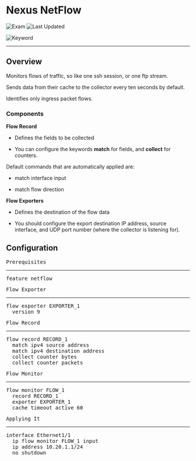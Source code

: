 # Nexus NetFlow

![Exam](https://img.shields.io/badge/DCCOR-8A2BE2)
![Last Updated](https://img.shields.io/badge/Last%20Updated-2024--01--15-blue)

![Keyword](https://img.shields.io/badge/NetFlow-darkgreen)
<hr>

## Overview

Monitors flows of traffic, so like one ssh session, or one ftp stream.

Sends data from their cache to the collector every ten seconds by default.

Identifies only ingress packet flows.

### Components

**Flow Record**

- Defines the fields to be collected

- You can configure the keywords **match** for fields, and **collect** for counters.

Default commands that are automatically applied are:

- match interface input

- match flow direction

**Flow Exporters**

- Defines the destination of the flow data

- You should configure the export destination IP address, source interface, and UDP port number (where the collector is listening for).

## Configuration

<pre>
<span>Prerequisites</span>
<hr>feature netflow
</pre>

<pre>
<span>Flow Exporter</span>
<hr>flow exporter EXPORTER_1
  version 9
</pre>

<pre>
<span>Flow Record</span>
<hr>flow record RECORD_1
  match ipv4 source address
  match ipv4 destination address
  collect counter bytes
  collect counter packets
</pre>

<pre>
<span>Flow Monitor</span>
<hr>flow monitor FLOW_1
  record RECORD_1
  exporter EXPORTER_1
  cache timeout active 60
</pre>

<pre>
<span>Applying It</span>
<hr>interface Ethernet1/1
  ip flow monitor FLOW_1 input
  ip address 10.20.1.1/24
  no shutdown
</pre>